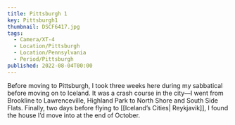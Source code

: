 ```yaml
---
title: Pittsburgh 1
key: Pittsburgh1
thumbnail: DSCF6417.jpg
tags:
  - Camera/XT-4
  - Location/Pittsburgh
  - Location/Pennsylvania
  - Period/Pittsburgh
published: 2022-08-04T00:00
---
```

Before moving to Pittsburgh, I took three weeks here during my sabbatical before moving on to Iceland. It was a crash course in the city—I went from Brookline to Lawrenceville, Highland Park to North Shore and South Side Flats. Finally, two days before flying to [[Iceland’s Cities| Reykjavik]], I found the house I’d move into at the end of October.
